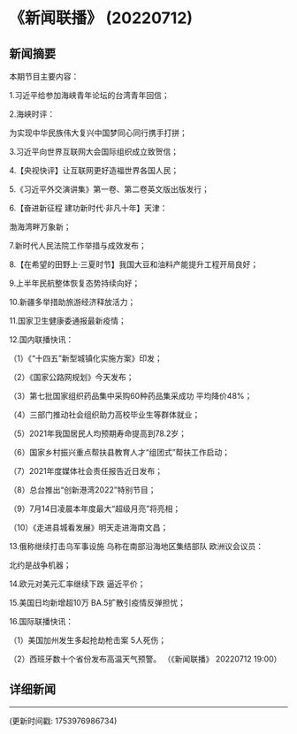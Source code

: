 # 《新闻联播》 (20220712)

## 新闻摘要

本期节目主要内容：


1.习近平给参加海峡青年论坛的台湾青年回信；


2.海峡时评：

为实现中华民族伟大复兴中国梦同心同行携手打拼；


3.习近平向世界互联网大会国际组织成立致贺信；


4.【央视快评】让互联网更好造福世界各国人民；


5.《习近平外交演讲集》第一卷、第二卷英文版出版发行；


6.【奋进新征程 建功新时代·非凡十年】天津：

渤海湾畔万象新；


7.新时代人民法院工作举措与成效发布；


8.【在希望的田野上·三夏时节】我国大豆和油料产能提升工程开局良好；


9.上半年民航整体恢复态势持续向好；


10.新疆多举措助旅游经济释放活力；


11.国家卫生健康委通报最新疫情；


12.国内联播快讯：


（1）《“十四五”新型城镇化实施方案》印发；


（2）《国家公路网规划》今天发布；


（3）第七批国家组织药品集中采购60种药品集采成功 平均降价48%；


（4）三部门推动社会组织助力高校毕业生等群体就业；


（5）2021年我国居民人均预期寿命提高到78.2岁；


（6）国家乡村振兴重点帮扶县教育人才“组团式”帮扶工作启动；


（7）2021年度媒体社会责任报告近日发布；


（8）总台推出“创新港湾2022”特别节目；


（9）7月14日凌晨本年度最大“超级月亮”将亮相；


（10）《走进县城看发展》明天走进海南文昌；


13.俄称继续打击乌军事设施 乌称在南部沿海地区集结部队 欧洲议会议员：

北约是战争机器；


14.欧元对美元汇率继续下跌 逼近平价；


15.美国日均新增超10万 BA.5扩散引疫情反弹担忧；


16.国际联播快讯：


（1）美国加州发生多起抢劫枪击案 5人死伤；


（2）西班牙数十个省份发布高温天气预警。
（《新闻联播》 20220712 19:00）

## 详细新闻

---

(更新时间戳: 1753976986734)

